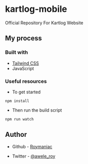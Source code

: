 # kartlog-mobile

Official Repository For Kartlog Website

## My process

### Built with

- [Tailwind CSS](https://www.tailwindcss.com)
- JavaScript

### Useful resources

- To get started

```npm
npm install 
```

- Then run the build script

```js
npm run watch
```

## Author

- Github - [Roymaniac](https://www.github.com/Roymaniac)

- Twitter - [@awele_roy](https://www.twitter.com/awele_roy)
